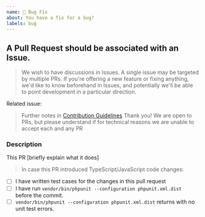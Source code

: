 ```yaml
---
name: 🐞 Bug Fix
about: You have a fix for a bug?
labels: bug
---
```


## A Pull Request should be associated with an Issue.

> We wish to have discussions in Issues. A single issue may be targeted by multiple PRs.
> If you're offering a new feature or fixing anything, we'd like to know beforehand in Issues,
> and potentially we'll be able to point development in a particular direction.

Related issue: 

> Further notes in [Contribution Guidelines](.github/CONTRIBUTING.md)
> Thank you! We are open to PRs, but please understand if for technical reasons we are unable to accept each and any PR

### Description

This PR [briefly explain what it does]

> In case this PR introduced TypeScript/JavaScript code changes:

- [ ] I have written test cases for the changes in this pull request
- [ ] I have run `vendor/bin/phpunit --configuration phpunit.xml.dist` before the commit.
- [ ] `vendor/bin/phpunit --configuration phpunit.xml.dist` returns with no unit test errors.

<!--
- Please target the develop branch when submitting the pull request.
-->